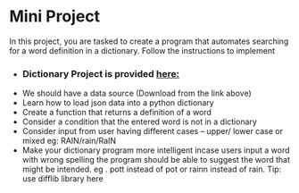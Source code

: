 # Mini Project

In this project, you are tasked to create a program that automates searching for a word definition in a dictionary. Follow the instructions to implement



* <h3><b>Dictionary Project is provided <a href="https://github.com/mutemip/dictionary-data">here:</a></b></h3>



- We should have a data source (Download from the link above)
- Learn how to load json data into a python dictionary
- Create a function that returns a definition of a word
- Consider a condition that the entered word is not in a dictionary
- Consider input from user having different cases – upper/ lower case or mixed eg: RAIN/rain/RaIN
- Make your dictionary program more intelligent incase users input a word with wrong spelling the program should be able to suggest the word that might be intended.
eg . pott instead of pot or rainn instead of rain. Tip: use difflib library here